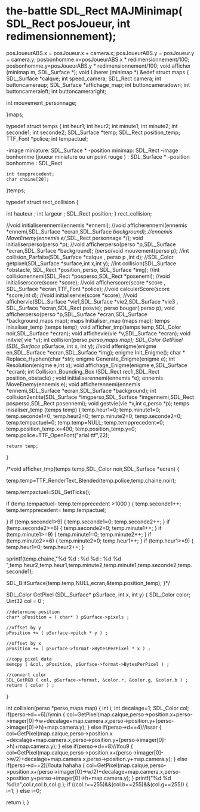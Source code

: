 # the-battle   SDL_Rect MAJMinimap( SDL_Rect posJoueur, int redimensionnement);
posJoueurABS.x = posJoueur.x + camera.x;
posJoueurABS.y = posJoueur.y + camera.y;
            posbonhomme.x=posJoueurABS.x * redimensionnement/100;
            posbonhomme.y=posJoueurABS.y * redimensionnement/100;
void afficher (minimap m, SDL_Surface *);
void Liberer (minimap *)
&edef struct maps
{
	SDL_Surface *calque;
	int speed_camera;
	SDL_Rect camera;
	int buttoncameraup;
	SDL_Surface *affichage_map;
int buttoncameradown;
int buttoncameraleft;
int buttoncameraright;

int mouvement_personnage;

}maps; 


typedef struct temps
{
	int heur1;
	int heur2;
	int minute1;
	int minute2;
	int seconde1;
	int seconde2;
	SDL_Surface *temp;
	SDL_Rect position_temp;
	TTF_Font *police;
	int tempactuel;




-image miniature: SDL_Surface *
-position minimap: SDL_Rect
-image bonhomme (joueur miniature ou un point rouge ) : SDL_Surface *
-position bonhomme : SDL_Rect

	int tempprecedent;
	char chaine[20];

	
}temps;

typedef struct rect_collision 
{

 int hauteur ; 
int largeur ; 
SDL_Rect position; 
} rect_collision;



//void initialiserennemi(ennemis *ennemi);
//void afficherennemi(ennemis *ennemi,SDL_Surface *ecran,SDL_Surface *background);
//ennemis MoveEnemy(ennemis e/*,SDL_Rect personnage */);
void initialiserperso(perso *p);
//void afficherperso(perso *p,SDL_Surface *ecran,SDL_Surface *background);
 /*perso*/void mouvement(perso p);
//int collision_Parfaite(SDL_Surface *calque , perso p ,int d);
//SDL_Color getpixel(SDL_Surface *surface,int x,int y);
//int  collision(SDL_Surface *obstacle, SDL_Rect *position_perso, SDL_Surface *img);
//int  collisionennemi(SDL_Rect *posperso,SDL_Rect *posenemi);
//void initialiserscore(score *score);
//void afficherscore(score *score , SDL_Surface *ecran,TTF_Font *police);
//void calculerScore(score *score,int d);
//void initialiservie(score *score);
//void affichervie(SDL_Surface *vie1,SDL_Surface *vie2,SDL_Surface *vie3 , SDL_Surface *ecran,SDL_Rect posvie); 
perso bouger( perso p);
void afficherperso(perso *p,SDL_Surface *ecran,SDL_Surface *background,maps map);
maps Initialiser_map (maps map);
temps inisaliser_temp (temps temp);
void afficher_tmp(temps temp,SDL_Color noir,SDL_Surface *ecran);
void affichevie(vie *v,SDL_Surface *ecran);
void initvie( vie *v);
int collision(perso *perso,maps map);
SDL_Color GetPixel (SDL_Surface* pSurface, int x, int y);
//void affenigme(enigme en,SDL_Surface *ecran,SDL_Surface *img);
enigme Init_Enigme();
char * Replace_Hyphen(char *str);
enigme Generate_Enigme(enigme e);
int Resolution(enigme e,int x);
void affichage_Enigme(enigme e,SDL_Surface *ecran);
int Collision_Bounding_Box (SDL_Rect rec1 ,SDL_Rect position_obstacle) ;
void initialiserennemi(ennemis *e);
ennemis MoveEnemy(ennemis e);
void afficherennemi(ennemis *ennemi,SDL_Surface *ecran,SDL_Surface *background);
int collision2entite(SDL_Surface *imgperso,SDL_Surface *imgennemi,SDL_Rect posperso,SDL_Rect posennemi);
void gestvie(vie *v,int c,perso *p);
temps inisaliser_temp (temps temp)
{
temp.heur1=0;
temp.minute1=0;
temp.seconde1=0;
temp.heur2=0;
temp.minute2=0;
temp.seconde2=0;
temp.tempactuel=0;
temp.temp=NULL;
temp.tempprecedent=0;
temp.position_temp.x=400;
temp.position_temp.y=0;
temp.police=TTF_OpenFont("arial.ttf",22);

	return temp;
}


/*void afficher_tmp(temps temp,SDL_Color noir,SDL_Surface *ecran)
{

temp.temp=TTF_RenderText_Blended(temp.police,temp.chaine,noir);

temp.tempactuel=SDL_GetTicks();

if (temp.tempactuel- temp.tempprecedent >1000  )
{
temp.seconde1++;
temp.tempprecedent= temp.tempactuel;

}
if (temp.seconde1>9)
{
	temp.seconde1=0;
	temp.seconde2++;
}
if (temp.seconde2>=6)
{
	temp.seconde2=0;
	temp.minute1++;
}
if (temp.minute1>=9)
{
	temp.minute1=0;
	temp.minute2++;
}
if (temp.minute2>=6)
{
	temp.minute2=0;
	temp.heur1++;
}
if (temp.heur1>=9)
{
	temp.heur1=0;
	temp.heur2++;
}






sprintf(temp.chaine,"%d %d : %d %d : %d %d ",temp.heur2,temp.heur1,temp.minute2,temp.minute1,temp.seconde2,temp.seconde1);

SDL_BlitSurface(temp.temp,NULL,ecran,&temp.position_temp);
}*/

SDL_Color GetPixel (SDL_Surface* pSurface, int x, int y)
{
    SDL_Color color;
    Uint32 col = 0 ;

    //determine position
    char* pPosition = ( char* ) pSurface->pixels ;

    //offset by y
    pPosition += ( pSurface->pitch * y ) ;

    //offset by x
    pPosition += ( pSurface->format->BytesPerPixel * x ) ;

    //copy pixel data
    memcpy ( &col, pPosition, pSurface->format->BytesPerPixel ) ;

    //convert color
    SDL_GetRGB ( col, pSurface->format, &color.r, &color.g, &color.b ) ;
    return ( color ) ;
}

int collision(perso *perso,maps map)
{
int i;
int decalage=1;
  SDL_Color col;
  if(perso->d==6)//ymin
  {
    col=GetPixel(map.calque,perso->position.x+perso->imager[0]->w+decalage+map.camera.x,perso->position.y+(perso->imager[0]->h)+map.camera.y);
  }
else  if(perso->d==4)//issar
  {
    col=GetPixel(map.calque,perso->position.x +decalage+map.camera.x,perso->position.y+(perso->imager[0]->h)+map.camera.y);
  }
else  if(perso->d==8)//lfou9
  {
    col=GetPixel(map.calque,perso->position.x+(perso->imager[0]->w/2)+decalage+map.camera.x,perso->position.y+map.camera.y);
  }
else  if(perso->d==2)//louta hahaha
  {
    col=GetPixel(map.calque,perso->position.x+(perso->imager[0]->w/2)+decalage+map.camera.x,perso->position.y+perso->imager[0]->h+map.camera.y);
  }
  printf("%d    %d   %d\n",col.r,col.b,col.g );
if ((col.r==255)&&(col.b==255)&&(col.g==255))
{
  i=1;
}
else i=0;


return i;
}
